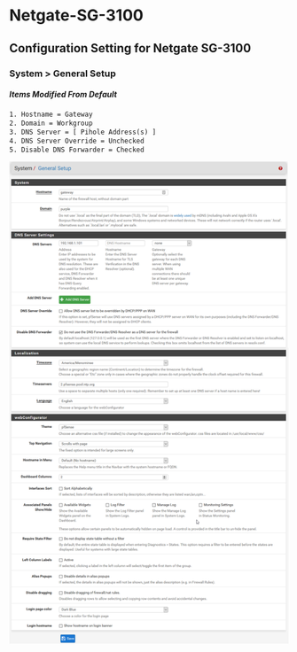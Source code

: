 # Netgate-SG-3100

## Configuration Setting for Netgate SG-3100

### **System > General Setup**

#### *Items Modified From Default*

    1. Hostname = Gateway
    2. Domain = Workgroup
    3. DNS Server = [ Pihole Address(s) ]
    4. DNS Server Override = Unchecked
    5. Disable DNS Forwarder = Checked

![SG-3100 System > General Setup](General_Setup/images/System-General-Setup.png)